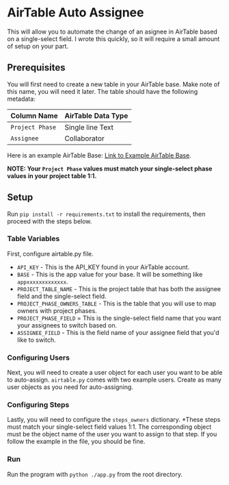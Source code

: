 # AirTable Auto Assignee
This will allow you to automate the change of an asignee in AirTable based on a single-select field. I wrote this quickly, so it will require a small amount of setup on your part.

## Prerequisites
You will first need to create a new table in your AirTable base. Make note of this name, you will need it later. The table should have the following metadata:

| Column Name  | AirTable Data Type  |
|---|---|
| `Project Phase`  | Single line Text  |
| `Assignee`  | Collaborator  |

Here is an example AirTable Base: [Link to Example AirTable Base](https://airtable.com/shrrrKL1ZFNsCDp3Z).

**NOTE: Your `Project Phase` values must match your single-select phase values in your project table 1:1.**

## Setup
Run `pip install -r requirements.txt` to install the requirements, then proceed with the steps below.

### Table Variables
First, configure airtable.py file.
- `API_KEY` - This is the API_KEY found in your AirTable account.
- `BASE` - This is the app value for your base. It will be something like `appxxxxxxxxxxxxx`.
- `PROJECT_TABLE_NAME` - This is the project table that has both the assignee field and the single-select field.
- `PROJECT_PHASE_OWNERS_TABLE` - This is the table that you will use to map owners with project phases.
- `PROJECT_PHASE_FIELD` = This is the single-select field name that you want your assignees to switch based on.
- `ASSIGNEE_FIELD` - This is the field name of your assignee field that you'd like to switch.

### Configuring Users
Next, you will need to create a user object for each user you want to be able to auto-assign. `airtable.py` comes with two example users. Create as many user objects as you need for auto-assigning.

### Configuring Steps
Lastly, you will need to configure the `steps_owners` dictionary. *These steps must match your single-select field values 1:1. The corresponding object must be the object name of the user you want to assign to that step. If you follow the example in the file, you should be fine.

### Run
Run the program with `python ./app.py` from the root directory.
